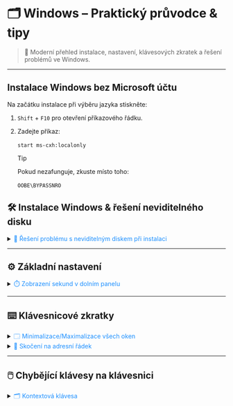 # 🗂️ Windows – Praktický průvodce & tipy

> 🚀 Moderní přehled instalace, nastavení, klávesových zkratek a řešení problémů ve Windows.

---

## Instalace Windows bez Microsoft účtu

Na začátku instalace při výběru jazyka stiskněte:

1. `Shift` + `F10` pro otevření příkazového řádku.
2. Zadejte příkaz:

   `start ms-cxh:localonly`

   > [!TIP]
   > Pokud nezafunguje, zkuste místo toho:
   >
   > `OOBE\BYPASSNRO`

## 🛠️ Instalace Windows & řešení neviditelného disku

<details>
<summary><span style="color:#1E90FF;">💾 Řešení problému s neviditelným diskem při instalaci</span></summary>

1. **Stáhněte si ovladač pro diskovou jednotku**
    - Otevřete příkazový řádek:  
      `Shift` + `F10`
    - Zobrazte informace o discích:  
      `wmic diskdrive list brief`
    - Pokud používáte **Intel RST (RAID)** nebo **Intel Optane**, stáhněte odpovídající ovladač:
        - **Intel RST VMD Managed Controller** / **Intel RST VMD Controller** pro RAID/NVMe/SATA
        - **Intel Optane Memory and Storage Management** pro Optane
    - Ovladač rozbalte na **USB disk**.

2. **Načtení ovladače během instalace**
    - Spusťte instalaci Windows.
    - Na obrazovce s výběrem disků klikněte na **Načíst ovladač (Load Driver)**.
    - Vložte USB disk s ovladačem a vyberte správný soubor.
    - Novější verzi poznáte podle vyššího hexadecimálního čísla v názvu (např. 09AB je novější než 08AB).

   > [!IMPORTANT]  
   > Po načtení ovladače by měl být disk viditelný a připravený pro instalaci.

</details>

---

## ⚙️ Základní nastavení

<details>
<summary><span style="color:#1E90FF;">⏱️ Zobrazení sekund v dolním panelu</span></summary>

<img src="../images/t9hZzZp1FO.png" alt="windows_taskbar_seconds" width="500px"/>

</details>

---

## ⌨️ Klávesnicové zkratky

<details>
<summary><span style="color:#1E90FF;">🗔 Minimalizace/Maximalizace všech oken</span></summary>

`Win` + `D`

</details>

<details>
<summary><span style="color:#1E90FF;">🔗 Skočení na adresní řádek</span></summary>

`Alt` + `D`

<img src="../images/windows_keyboard_explorerAddressBar.png" alt="windows_explorer_addressBar.png" width="800px"/>

</details>

---

## 🖱️ Chybějící klávesy na klávesnici

<details>
<summary><span style="color:#1E90FF;">🗂️ Kontextová klávesa</span></summary>

<img src="https://filestore.community.support.microsoft.com/api/images/d42eb865-8390-4aa3-af19-e7272d95121e" alt="windows_missingKeyboardContextMenu.png" width="800px"/>

**Řešení:**  
`Shift` + `F10`

</details>